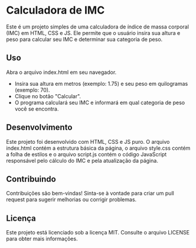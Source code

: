 # Calculadora de IMC


Este é um projeto simples de uma calculadora de índice de massa corporal (IMC) em HTML, CSS e JS. Ele permite que o usuário insira sua altura e peso para calcular seu IMC e determinar sua categoria de peso.

## Uso

Abra o arquivo index.html em seu navegador.

* Insira sua altura em metros (exemplo: 1.75) e seu peso em quilogramas (exemplo: 70).
* Clique no botão "Calcular".
* O programa calculará seu IMC e informará em qual categoria de peso você se encontra.

## Desenvolvimento

Este projeto foi desenvolvido com HTML, CSS e JS puro. O arquivo index.html contém a estrutura básica da página, o arquivo style.css contém a folha de estilos e o arquivo script.js contém o código JavaScript responsável pelo cálculo do IMC e pela atualização da página.

## Contribuindo

Contribuições são bem-vindas! Sinta-se à vontade para criar um pull request para sugerir melhorias ou corrigir problemas.

## Licença

Este projeto está licenciado sob a licença MIT. Consulte o arquivo LICENSE para obter mais informações.
